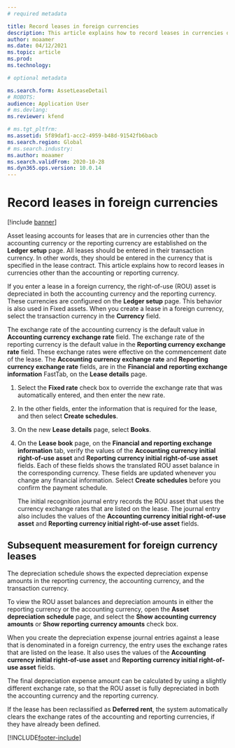 ```yaml
---
# required metadata

title: Record leases in foreign currencies
description: This article explains how to record leases in currencies other than the accounting or reporting currency.
author: moaamer
ms.date: 04/12/2021
ms.topic: article
ms.prod: 
ms.technology: 

# optional metadata

ms.search.form: AssetLeaseDetail
# ROBOTS: 
audience: Application User
# ms.devlang: 
ms.reviewer: kfend

# ms.tgt_pltfrm: 
ms.assetid: 5f89daf1-acc2-4959-b48d-91542fb6bacb
ms.search.region: Global
# ms.search.industry: 
ms.author: moaamer
ms.search.validFrom: 2020-10-28
ms.dyn365.ops.version: 10.0.14
---
```


# Record leases in foreign currencies

[!include [banner](../includes/banner.md)]

Asset leasing accounts for leases that are in currencies other than the accounting currency or the reporting currency are established on the **Ledger setup** page. All leases should be entered in their transaction currency. In other words, they should be entered in the currency that is specified in the lease contract. This article explains how to record leases in currencies other than the accounting or reporting currency.

If you enter a lease in a foreign currency, the right-of-use (ROU) asset is depreciated in both the accounting currency and the reporting currency. These currencies are configured on the **Ledger setup** page. This behavior is also used in Fixed assets. When you create a lease in a foreign currency, select the transaction currency in the **Currency** field.

The exchange rate of the accounting currency is the default value in **Accounting currency exchange rate** field. The exchange rate of the reporting currency is the default value in the **Reporting currency exchange rate** field. These exchange rates were effective on the commencement date of the lease. The **Accounting currency exchange rate** and **Reporting currency exchange rate** fields, are in the **Financial and reporting exchange information** FastTab, on the **Lease details** page.

1. Select the **Fixed rate** check box to override the exchange rate that was automatically entered, and then enter the new rate.
2. In the other fields, enter the information that is required for the lease, and then select **Create schedules**.
3. On the new **Lease details** page, select **Books**.
4. On the **Lease book** page, on the **Financial and reporting exchange information** tab, verify the values of the **Accounting currency initial right-of-use asset** and **Reporting currency initial right-of-use asset** fields. Each of these fields shows the translated ROU asset balance in the corresponding currency. These fields are updated whenever you change any financial information. Select **Create schedules** before you confirm the payment schedule.

    The initial recognition journal entry records the ROU asset that uses the currency exchange rates that are listed on the lease. The journal entry also includes the values of the **Accounting currency initial right-of-use asset** and **Reporting currency initial right-of-use asset** fields.

## Subsequent measurement for foreign currency leases

The depreciation schedule shows the expected depreciation expense amounts in the reporting currency, the accounting currency, and the transaction currency.

To view the ROU asset balances and depreciation amounts in either the reporting currency or the accounting currency, open the **Asset depreciation schedule** page, and select the **Show accounting currency amounts** or **Show reporting currency amounts** check box.

When you create the depreciation expense journal entries against a lease that is denominated in a foreign currency, the entry uses the exchange rates that are listed on the lease. It also uses the values of the **Accounting currency initial right-of-use asset** and **Reporting currency initial right-of-use asset** fields.

The final depreciation expense amount can be calculated by using a slightly different exchange rate, so that the ROU asset is fully depreciated in both the accounting currency and the reporting currency.

If the lease has been reclassified as **Deferred rent**, the system automatically clears the exchange rates of the accounting and reporting currencies, if they have already been defined.


[!INCLUDE[footer-include](../../includes/footer-banner.md)]
